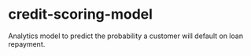 # credit-scoring-model
Analytics model to predict the probability a customer will default on loan repayment.
